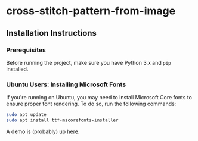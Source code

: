 # cross-stitch-pattern-from-image

## Installation Instructions

### Prerequisites
Before running the project, make sure you have Python 3.x and `pip` installed.

### Ubuntu Users: Installing Microsoft Fonts

If you're running on Ubuntu, you may need to install Microsoft Core fonts to ensure proper font rendering. To do so, run the following commands:

```bash
sudo apt update
sudo apt install ttf-mscorefonts-installer
```

A demo is (probably) up [here](https://pattern.sadlads.com).

